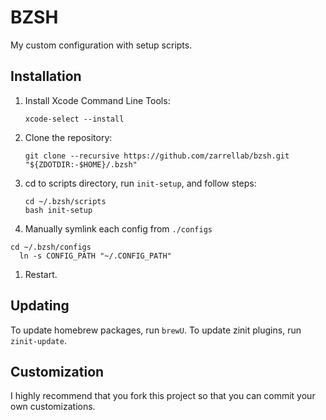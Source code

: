 # BZSH

My custom configuration with setup scripts.

## Installation

1. Install Xcode Command Line Tools:

    ```console
    xcode-select --install
    ```

1. Clone the repository:

    ```console
    git clone --recursive https://github.com/zarrellab/bzsh.git "${ZDOTDIR:-$HOME}/.bzsh"
    ```

1. cd to scripts directory, run `init-setup`, and follow steps:

    ```console
    cd ~/.bzsh/scripts
    bash init-setup
    ```

1. Manually symlink each config from `./configs`

```console
cd ~/.bzsh/configs
  ln -s CONFIG_PATH "~/.CONFIG_PATH"
```

1. Restart.

## Updating

To update homebrew packages, run `brewU`.
To update zinit plugins, run `zinit-update`.

## Customization

I highly recommend that you fork this project so that you can commit your own customizations.
